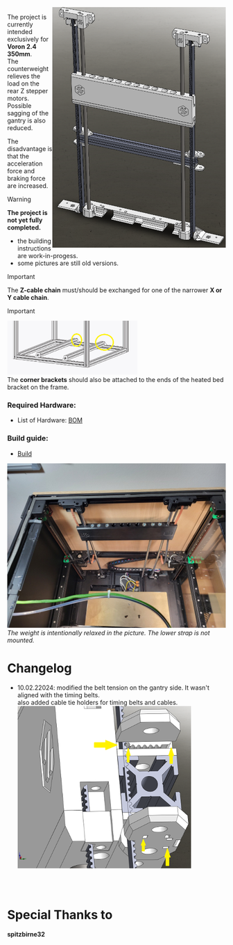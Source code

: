 <img src='images/group_4.png' align="right" width='400'>

The project is currently intended exclusively for __Voron 2.4 350mm__. <br>
The counterweight relieves the load on the rear Z stepper motors.<br>
Possible sagging of the gantry is also reduced.<br>

The disadvantage is that the acceleration force and braking force are increased.<br>

> [!WARNING]
> __The project is not yet fully completed.__ <br>
> - the building instructions are work-in-progess. <br>
> - some pictures are still old versions. <br>

> [!IMPORTANT]
> The __Z-cable chain__ must/should be exchanged for one of the narrower __X or Y cable chain__.

> [!IMPORTANT]
> <img src='images/corner_brackets.png' width='300'> <br>
> The __corner brackets__ should also be attached to the ends of the heated bed bracket on the frame.

### Required Hardware:<br>
* List of Hardware: [BOM](/BOM.md)

### Build guide:<br>
* [Build](/Build.md)

<img src='picture/group_01.jpg' width='700'> <br>
_The weight is intentionally relaxed in the picture.
The lower strap is not mounted._

# Changelog

* 10.02.22024: modified the belt tension on  the gantry side. It wasn't aligned with the timing belts. <br> also added cable tie holders for timing belts and cables. <br>
<img src='images/group_3.png' width='400'>  <br>
<br>
<br>

# Special Thanks to
__spitzbirne32__
